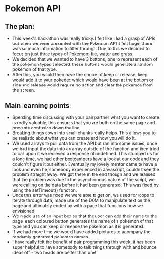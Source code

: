 <h1> Pokemon API </h1>
<h2> The plan:</h2>

<ul>
 <li>This week's hackathon was really tricky. I felt like I had a grasp of APIs but when we were presented with the Pokemon API it felt huge, there was so much information to filter through. Due to this we decided to focus on just three types of Pokemon: fire, water and grass.
<li> We decided that we wanted to have 3 buttons, one to represent each of the pokemon types selected, these buttons would generate a random pokemon of that type. 	
<li>After this, you would then have the choice of keep or release, keep would add it to your pokedex which would have been at the bottom or side and release would require no action and clear the pokemon from the screen.
</ul>

<h2>Main learning points:</h2>

<ul>
  <li> Spending time discussing with your pair partner what you want to create is really valuable, this ensures that you are both on the same page and prevents confusion down the line.
    <li> Breaking things down into small chunks really helps. This allows you to be realistic about what you can create and how you will do it.
  <li> We used arrays to pull data from the API but ran into some issues, once we had input the data into an array outside of the function and then tried to call upon it we recieved a response of undefined. This stumped us for a long time, we had other bootcampers have a look at our code and they couldn't figure it out either. Eventually my lovely mentor came to have a look and even he, somebody experienced in Javascript, couldn't see the problem straight away. We got there in the end though and we realised that the problem was due to the asynchronous nature of the script, we were calling on the data before it had been generated. This was fixed by using the setTimeout() function.
    <li> Once this error was fixed we were able to get on, we used for loops to iterate through data, made use of the DOM to manipulate text on the page and ultimately ended up with a page that functions how we envisioned. 
      <li>We made use of an input box so that the user can add their name to the page, each coloured button generates the name of a pokemon of that type and you can keep or release the pokemon as it is generated.
      <li> If we had more time we would have added pictures to acompany the randomly generated pokemon names.
        <li> I have really felt the benefit of pair programming this week, it has been super helpful to have somebody to talk things through with and bounce ideas off - two heads are better than one!
